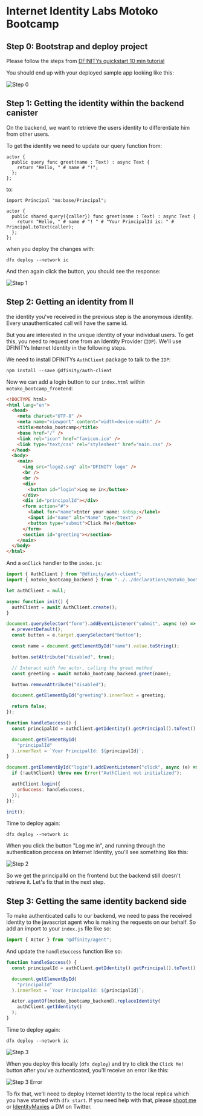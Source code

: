 # Internet Identity Labs Motoko Bootcamp

## Step 0: Bootstrap and deploy project

Please follow the steps from [DFINITYs quickstart 10 min tutorial](https://internetcomputer.org/docs/current/developer-docs/quickstart/hello10mins)

You should end up with your deployed sample app looking like this:

![Step 0](./assets/step-0-success.png)

## Step 1: Getting the identity within the backend canister

On the backend, we want to retrieve the users identity to differentiate him from other users.

To get the identity we need to update our query function from:

```
actor {
  public query func greet(name : Text) : async Text {
    return "Hello, " # name # "!";
  };
};
```

to:

```
import Principal "mo:base/Principal";

actor {
  public shared query({caller}) func greet(name : Text) : async Text {
    return "Hello, " # name # "! " # "Your PrincipalId is: " # Principal.toText(caller);
  };
};

```

when you deploy the changes with:

```
dfx deploy --network ic
```

And then again click the button, you should see the response:

![Step 1](./assets/step-1-success.png)

## Step 2: Getting an identity from II

the identity you've received in the previous step is the anonymous identity. Every unauthenticated call will have the same id.

But you are interested in the unique identity of your individual users. To get this, you need to request one from an Identity Provider (`IDP`). We'll use DFINITYs Internet Identity in the following steps.

We need to install DFINITYs `AuthClient` package to talk to the `IDP`:

```
npm install --save @dfinity/auth-client
```

Now we can add a login button to our `index.html` within `motoko_bootcamp_frontend`:

```Html
<!DOCTYPE html>
<html lang="en">
  <head>
    <meta charset="UTF-8" />
    <meta name="viewport" content="width=device-width" />
    <title>motoko_bootcamp</title>
    <base href="/" />
    <link rel="icon" href="favicon.ico" />
    <link type="text/css" rel="stylesheet" href="main.css" />
  </head>
  <body>
    <main>
      <img src="logo2.svg" alt="DFINITY logo" />
      <br />
      <br />
      <div>
        <button id="login">Log me in</button>
      </div>
      <div id="principalId"></div>
      <form action="#">
        <label for="name">Enter your name: &nbsp;</label>
        <input id="name" alt="Name" type="text" />
        <button type="submit">Click Me!</button>
      </form>
      <section id="greeting"></section>
    </main>
  </body>
</html>

```

And a `onClick` handler to the `index.js`:

```JavaScript
import { AuthClient } from "@dfinity/auth-client";
import { motoko_bootcamp_backend } from "../../declarations/motoko_bootcamp_backend";

let authClient = null;

async function init() {
  authClient = await AuthClient.create();
}

document.querySelector("form").addEventListener("submit", async (e) => {
  e.preventDefault();
  const button = e.target.querySelector("button");

  const name = document.getElementById("name").value.toString();

  button.setAttribute("disabled", true);

  // Interact with foo actor, calling the greet method
  const greeting = await motoko_bootcamp_backend.greet(name);

  button.removeAttribute("disabled");

  document.getElementById("greeting").innerText = greeting;

  return false;
});

function handleSuccess() {
  const principalId = authClient.getIdentity().getPrincipal().toText();

  document.getElementById(
    "principalId"
  ).innerText = `Your PrincipalId: ${principalId}`;
}

document.getElementById("login").addEventListener("click", async (e) => {
  if (!authClient) throw new Error("AuthClient not initialized");

  authClient.login({
    onSuccess: handleSuccess,
  });
});

init();

```

Time to deploy again:

```
dfx deploy --network ic
```

When you click the button "Log me in", and running through the authentication process on Internet Identity, you'll see something like this:

![Step 2](./assets/step-2.png)

So we get the principalId on the frontend but the backend still doesn't retrieve it. Let's fix that in the next step.

## Step 3: Getting the same identity backend side

To make authenticated calls to our backend, we need to pass the received identity to the javascript agent who is making the requests on our behalf. So add an import to your `index.js` file like so:

```Javascript
import { Actor } from "@dfinity/agent";
```

And update the `handleSuccess` function like so:

```Javascript
function handleSuccess() {
  const principalId = authClient.getIdentity().getPrincipal().toText();

  document.getElementById(
    "principalId"
  ).innerText = `Your PrincipalId: ${principalId}`;

  Actor.agentOf(motoko_bootcamp_backend).replaceIdentity(
    authClient.getIdentity()
  );
}
```

Time to deploy again:

```
dfx deploy --network ic
```

![Step 3](./assets/step-3.png)

When you deploy this locally (`dfx deploy`) and try to click the `Click Me!` button after you've authenticated, you'll receive an error like this:

![Step 3 Error](./assets/step-3-error-signature-could-not-be-verified.png)

To fix that, we'll need to deploy Internet Identity to the local replica which you have started with `dfx start`. If you need help with that, please [shoot me](https://twitter.com/__litzi__) or [IdentityMaxies](https://twitter.com/identitymaxis) a DM on Twitter.

